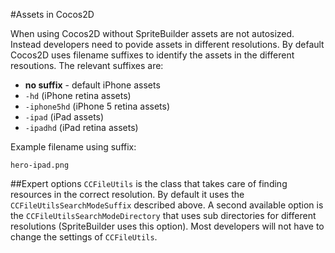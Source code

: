 #Assets in Cocos2D

When using Cocos2D without SpriteBuilder assets are not autosized. Instead developers need to povide assets in different resolutions. By default Cocos2D uses filename suffixes to identify the assets in the different resoutions. The relevant suffixes are:

- **no suffix** - default iPhone assets
- `-hd` (iPhone retina assets)
- `-iphone5hd` (iPhone 5 retina assets)
- `-ipad` (iPad assets)
- `-ipadhd` (iPad retina assets)

Example filename using suffix:

	hero-ipad.png
	
##Expert options
`CCFileUtils` is the class that takes care of finding resources in the correct resolution. By default it uses the `CCFileUtilsSearchModeSuffix` described above. A second available option is the `CCFileUtilsSearchModeDirectory` that uses sub directories for different resolutions (SpriteBuilder uses this option). Most developers will not have to change the settings of `CCFileUtils`.
